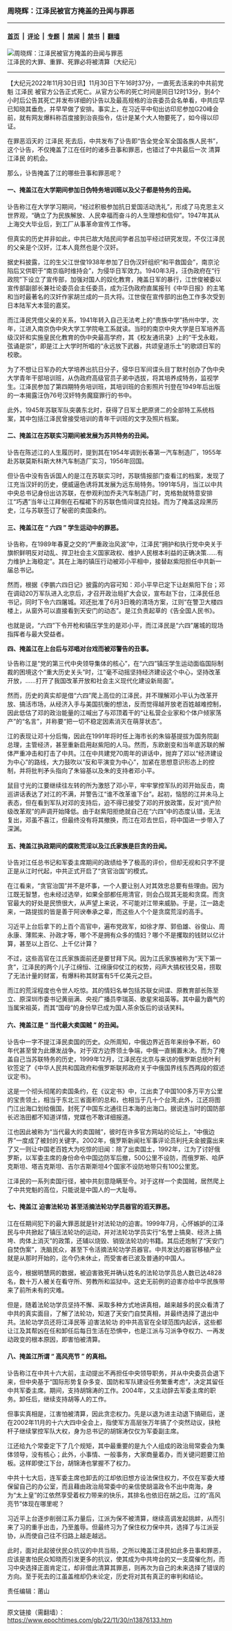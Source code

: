 ### 周晓辉：江泽民被官方掩盖的丑闻与罪恶

---

#### [首页](../../../..?n13876133) &nbsp;|&nbsp; [评论](../../../../../epoch-comment?n13876133) &nbsp;|&nbsp; [专题](../../../../../epoch-special?n13876133) &nbsp;|&nbsp; [禁闻](../../../../../epoch-news?n13876133) &nbsp;|&nbsp; [禁书](../../../../../books?n13876133) &nbsp;|&nbsp; [翻墙](https://github.com/gfw-breaker/nogfw/blob/master/README.md?n13876133)


<div><img alt="周晓辉：江泽民被官方掩盖的丑闻与罪恶" class="attachment-djy_600_400 size-djy_600_400 wp-post-image" src="https://i.epochtimes.com/assets/uploads/2022/11/id13870566-1505241919461002-600x400.jpg"/>
<div class="caption">
 江泽民的大罪、重罪、死罪必将被清算（大纪元）
</div></div><hr/><div class="post_content" id="artbody" itemprop="articleBody">
 <!-- article content begin -->
 <p>
  【大纪元2022年11月30日讯】11月30日下午16时37分，一直死去活来的中共前党魁
  <ok href="https://www.epochtimes.com/gb/tag/%E6%B1%9F%E6%B3%BD%E6%B0%91.html">
   江泽民
  </ok>
  被官方公告正式死亡。从官方公布的死亡时间是同日12时13分，到4个小时后公告其死亡并发布详细的讣告以及最高规格的治丧委员会名单看，中共应早已知晓其垂危，并早早做了安排。事实上，在习近平中旬出访印尼参加G20峰会前，就有网友爆料称百度接到治丧指令，估计是某个大人物要死了，如今得以印证。
 </p>
 <p>
  在罪恶滔天的
  <ok href="https://www.epochtimes.com/gb/tag/%E6%B1%9F%E6%B3%BD%E6%B0%91.html">
   江泽民
  </ok>
  死去后，中共发布了讣告即“告全党全军全国各族人民书”，这个讣告，不仅掩盖了江在任时的诸多丑事和罪恶，也错过了中共最后一次
  <ok href="https://www.epochtimes.com/gb/tag/%E6%B8%85%E7%AE%97%E6%B1%9F%E6%B3%BD%E6%B0%91.html">
   清算江泽民
  </ok>
  的机会。
 </p>
 <p>
  那么，讣告掩盖了江的哪些丑事和罪恶呢？
 </p>
 <h4>
  <strong>
   一、掩盖江在大学期间参加日伪特务培训班以及父子都是特务的丑闻。
  </strong>
 </h4>
 <p>
  讣告称江在大学学习期间，“经过积极参加抗日爱国活动洗礼”，形成了马克思主义世界观，“确立了为民族解放、人民幸福而奋斗的人生理想和信仰”。1947年其从上海交大毕业后，到工厂从事革命宣传工作等。
 </p>
 <p>
  但真实的历史并非如此，中共已故大陆民间学者吕加平经过研究发现，不仅江泽民的父亲是个汉奸，江本人竟然也是个汉奸。
 </p>
 <p>
  据史料披露，江的生父江世俊1938年参加了日伪汉奸组织“和平救国会”，南京沦陷后又供职于“南京临时维持会”，为侵华日军效力。1940年3月，汪伪政府在“行政院”下设立了宣传部，加强对国人的奴化教育，掩盖日军的暴行，江世俊被委以宣传部副部长兼社论委员会主任委员，成为汪伪政府直属报刊《中华日报》的主笔和当时最著名的汉奸作家胡兰成的一员大将。江世俊在宣传部的出色工作多次受到日本陆军大本营的嘉奖。
 </p>
 <p>
  而江泽民凭借父亲的关系，1941年转入自己无法考上的“贵族中学”扬州中学，次年，江进入南京伪中央大学工学院电工系就读。当时的南京中央大学是日军培养高级汉奸和实施皇民化教育的伪中央最高学府，其《校友通讯录》上的“干戈永戢，弦诵是崇”，即是江上大学时所唱的“永远放下武器，共颂皇道乐土”的歌颂日军的校歌。
 </p>
 <p>
  为了不想让日军办的大学培养出抗日分子，侵华日军间谍头目丁默村创办了伪中央大学青年干部培训班，从伪政府高级官员子弟中选拔，将其培养成特务，监视学生。江泽民参加了第四期特务培训班，其培训班的合影照片刊登在1949年后出版的一本揭露汪伪76号汉奸特务魔窟罪行的书中。
 </p>
 <p>
  此外，1945年苏联军队突袭东北时，获得了日军土肥原贤二的全部特工系统档案，其中包括江泽民曾接受培训的青年干训班的文字及照片档案。
 </p>
 <h4>
  <strong>
   二、掩盖江在苏联实习期间被发展为苏共特务的丑闻。
  </strong>
 </h4>
 <p>
  讣告在陈述江的人生履历时，提到其在1954年调到长春第一汽车制造厂，1955年赴苏联莫斯科斯大林汽车制造厂实习，1956年回国。
 </p>
 <p>
  但讣告中没有告诉国人的是江在苏联实习时，苏联情报部门查看江的档案，发现了江充当汉奸的历史，便威逼色诱将其发展为远东局特务。1991年5月，当江以中共中央总书记身份出访苏联，在参观利加乔夫汽车制造厂时，克格勃就特意安排江“巧遇”当年让江拜倒在石榴裙下的苏联色情间谍克拉娃。而为了掩盖这段黑历史，江与苏联签订了秘密的卖国条约。
 </p>
 <h4>
  <strong>
   三、掩盖江在
  </strong>
  <strong>
   “
  </strong>
  <strong>
   六四
  </strong>
  <strong>
   ”
  </strong>
  <strong>
   学生运动中的罪恶。
  </strong>
 </h4>
 <p>
  讣告称，在1989年春夏之交的“严重政治风波”中，江泽民“拥护和执行党中央关于旗帜鲜明反对动乱、捍卫社会主义国家政权、维护人民根本利益的正确决策……有力维护上海稳定”。其在上海的镇压行动被邓小平相中，接替赵紫阳担任中共新一届总书记。
 </p>
 <p>
  然而，根据《李鹏六四日记》披露的内容可知：邓小平早已定下让赵紫阳下台；邓在调动20万军队进入北京后，才召开政治局扩大会议，宣布赵下台，江泽民任总书记，同时下令六四屠城。邓还批准了6月3日晚的清场方案，江则“在警卫大楼四楼上，从窗外可以直接看到天安门的动态”。是江负责起草的《告全国人民书》。
 </p>
 <p>
  也就是说，“六四”下令开枪和镇压学生的是邓小平，而江泽民是“六四”屠城的现场指挥者与最大受益者。
 </p>
 <p>
  <strong>
   四、掩盖江在上台后与邓唱对台戏而被邓警告的丑事。
  </strong>
 </p>
 <p>
  讣告称江是“党的第三代中央领导集体的核心”，在“六四”镇压学生运动面临国际制裁的困境这个“重大历史关头”时，江“毫不动摇坚持经济建设这个中心，坚持改革开放，……打开了我国改革开放和社会主义现代化建设新局面”。
 </p>
 <p>
  然而，历史的真实却是借“六四”爬上高位的江泽民，并不理解邓小平认为改革开放、搞活市场，从经济入手与美国抗衡的想法，反而觉得越开放老百姓越难控制，因此低估了邓的政治能量的江喊出了与邓顶着干的“让私营企业家和个体户倾家荡产”的“名言”，并称要“把一切不稳定因素消灭在萌芽状态”。
 </p>
 <p>
  江的表现让邓十分后悔，因此在1991年将时任上海市长的朱镕基提拔为国务院副总理，主管经济，甚至重新启用赵紫阳的人马。然而，东欧剧变和当年底苏联的解体严重冲击和打击了中共。江在中共建党70周年的讲话中，抛弃了邓以“经济建设为中心”的路线，大力鼓吹以“反和平演变为中心”，加紧在思想意识形态上的控制，并将批判矛头指向了朱镕基以及朱的支持者邓小平。
 </p>
 <p>
  鼠目寸光的江要继续往左转的所为激怒了邓小平，牢牢掌控军队的邓开始反击，南巡讲话表达了对江的不满，并警告江“谁不改革谁下台”。起初，恼怒的江并未马上表态，但在看到军队对邓的支持后，迫不得已接受了邓的开放政策，反对“资产阶级改革观”的声调开始降低。由于赵紫阳拒绝就自己在“六四”中的态度认错，无法复出，邓虽不喜江，但最终没有将其撤换，而江在邓去世后，将中国进一步带入了深渊。
 </p>
 <h4>
  <strong>
   五、掩盖江执政期间的腐败荒淫以及江氏家族是巨贪的丑闻。
  </strong>
 </h4>
 <p>
  讣告对江任总书记和军委主席期间的政绩给予了极高的评价，但却无视和只字不提正是从江时代起，中共正式开启了“贪官治国”的模式。
 </p>
 <p>
  在江看来，“贪官治国”并不是坏事，一个人要让别人对其效忠总要有些理由。因为江既无智慧，也未经过选举，如果全部都任用清官，则会凸现其无能和贪腐。而贪官最大的好处是民愤很大，从声望上来说，不可能对江带来威胁。于是，江一路走来，一路提拔的皆是善于阿谀奉承之辈，而这些人个个是贪腐荒淫的高手。
 </p>
 <p>
  习近平上台后拿下的上百个高官中，遍布党政军，如徐才厚、郭伯雄、谷俊山、周永康、薄熙来、孙政才等，哪个不是拥有众多的情妇？哪个不是攫取的钱财以亿计算，甚至以上百亿、上千亿计算？
 </p>
 <p>
  不过，这些高官在江氏家族面前还是要甘拜下风。因为江氏家族被称为“天下第一贪”，江泽民的两个儿子江绵恒、江绵康仰仗江的权势，闷声大搞权钱交易，捞取了无法计量的财富，有爆料称其财富有5千亿美元之巨。
 </p>
 <p>
  而江的荒淫程度也令世人吃惊。其的情妇名单包括苏联女间谍、原教育部长陈至立、原深圳市委书记黄丽满、央视广播员李瑞英、歌星宋祖英等。其中最为霸气的当属宋祖英，而其“国母”的身份早已成为国人茶余饭后的谈话笑料。
 </p>
 <h4>
  <strong>
   六、掩盖江是
  </strong>
  <strong>
   “
  </strong>
  <strong>
   当代最大卖国贼
  </strong>
  <strong>
   ”
  </strong>
  <strong>
   的丑闻。
  </strong>
 </h4>
 <p>
  讣告中一字不提江泽民卖国的历史。众所周知，中俄边界近百年来纷争不断，60年代甚至曾为此爆发战争。对于双方边界领土争端，中俄一直搁置未决。而为了掩盖自己当苏联特务的历史，1999年12月，江泽民在北京与来访的俄罗斯总统叶利钦签定了《中华人民共和国政府和俄罗斯联邦政府关于中俄国界线东西两段的叙述议定书》。
 </p>
 <p>
  这是一个彻头彻尾的卖国条约，在《议定书》中，江出卖了中国100多万平方公里的宝贵领土，相当于东北三省面积的总和，也相当于几十个台湾;此外，江还将图门江出海口划给俄国，封死了中国东北通往日本海的出海口。据说连当时的国防部长迟浩田都不知道详情，党媒也不敢详细报道。
 </p>
 <p>
  江也因此被称为“当代最大的卖国贼”，彼时在许多官方网站的论坛上，“中俄边界”一度成了被封的关键字。2002年，俄罗斯新闻社军事评论员利托夫金披露出来了又一则让中国老百姓大为吃惊的旧闻：除了出卖国土，1992年，江为了讨好俄罗斯，以军委主席的身份命令中国边防军后撤，500公里不设防，而俄罗斯、哈萨克斯坦、塔吉克斯坦、吉尔吉斯斯坦4个国家不设防地带只有100公里宽。
 </p>
 <p>
  江泽民的一系列卖国行径，被中共刻意隐瞒至今。对于这样一个卖国贼，居然爬上了中共党魁的高位，只能说是中国人的一大耻辱。
 </p>
 <h4>
  <strong>
   七、掩盖江
   <ok href="https://www.epochtimes.com/gb/tag/%E8%BF%AB%E5%AE%B3%E6%B3%95%E8%BD%AE%E5%8A%9F.html">
    迫害法轮功
   </ok>
   甚至活摘法轮功学员器官的滔天罪恶。
  </strong>
 </h4>
 <p>
  江在任期间犯下的最大罪恶就是针对法轮功的迫害。1999年7月，心怀嫉妒的江泽民与中共掀起了镇压法轮功的运动，并对法轮功学员实行“名誉上搞臭、经济上搞垮、肉体上消灭”的政策，还辅以烧毁、销毁法轮功的书籍。其后还炮制了“天安门自焚伪案”，洗脑民众，甚至下令活摘法轮功学员器官。中共发达的器官移植产业就是从那时开始的，迄今仍未休止，而受害者已波及普通的中国人。
 </p>
 <p>
  迄今，根据明慧网的数据，被迫害致死并确认姓名的法轮功学员总人数已达4828名，数十万人被关在看守所、劳教所和监狱中。这史无前例的迫害亦给中华民族带来了前所未有的灾难。
 </p>
 <p>
  但是，随着法轮功学员坚持不懈、采取多种方式地讲真相，越来越多的民众看清了中共的真实面目，了解了法轮功，知道了天安门自焚真相，并最终选择了退出中共。法轮功学员还将江泽民等
  <ok href="https://www.epochtimes.com/gb/tag/%E8%BF%AB%E5%AE%B3%E6%B3%95%E8%BD%AE%E5%8A%9F.html">
   迫害法轮功
  </ok>
  的中共高官在全球范围内起诉，这些都让江及其帮凶在任和卸任后每日生活在恐惧中，也是江派与习派争夺权力、一再发动政变的根本原因，即害怕被清算。
 </p>
 <h4>
  <strong>
   八、掩盖江所谓
  </strong>
  <strong>
   “
  </strong>
  <strong>
   高风亮节
  </strong>
  <strong>
   ”
  </strong>
  <strong>
   的真相。
  </strong>
 </h4>
 <p>
  讣告称江在中共十六大前，主动提出不再担任中央领导职务，并从中央委员会退下来，但中央基于“国际形势复杂多变、国防和军队建设任务繁重考虑”，决定其留任中共军委主席。期间，支持胡锦涛的工作。2004年，又主动辞去军委主席的职务。卸任后，继续支持胡等人的工作。
 </p>
 <p>
  但事实真相是，江害怕被清算，因此贪恋权力。先是以退为进主动退下搞砸后，遂在2002年11月的十六大四中全会上，指使军方高层张万年搞了个突然动议，挟枪杆子继续掌控军队大权，身为总书记的胡锦涛仅仅为军委副主席。
 </p>
 <p>
  江还给九个常委定下了几个规矩，其中最重要的是九个人组成的政治局常委会为集体领导，没有核心；此外，小事情、一般事务，大家商量着办，而关键问题要江拍板。这样即使江下台，胡锦涛也掌握不了权力。
 </p>
 <p>
  中共十七大后，连军委主席也卸去的江却依旧想方设法保住权力，不仅在军委大楼保留自己的办公室，而且藉由政治局常委中的亲信使胡温政令不出中南海，身为“太上皇”的江依然享受着权力带来的快乐，其排名也依旧在胡之后。江的“高风亮节”体现在哪里呢？
 </p>
 <p>
  习近平上台逐步削弱江系力量后，江派为保不被清算，继续高调发起挑衅，从而引来了习的重手出击，乃至羞辱。但最终习为了保住权力保中共，选择了与江派妥协，从而使自己往不归路上越走越远。
 </p>
 <p>
  此时，面对此起彼伏民众抗议的中共当局，之所以掩盖江泽民如此多丑事和罪恶，应该是害怕民众知晓而引发更多的抗议，使其成为中共垮台的又一支腐催化剂，而习中央选择正面肯定江，却非借此清算其罪恶，则再次为自己的未来选择了错误的方向。至于死去的江虽盖棺却仍未论定，历史将对其有真正的审判和结论。
 </p>
 <p>
  责任编辑：莆山
 </p>
 <!-- article content end -->
 <div id="below_article_ad">
 </div>
</div>


---

原文链接（需翻墙）：https://www.epochtimes.com/gb/22/11/30/n13876133.htm